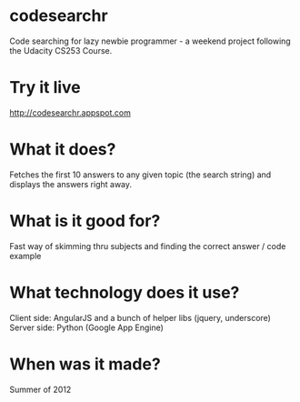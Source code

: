 codesearchr
===========

Code searching for lazy newbie programmer - a weekend project following the Udacity CS253 Course.

# Try it live

http://codesearchr.appspot.com

# What it does?

Fetches the first 10 answers to any given topic (the search string) and displays the answers right away.

# What is it good for?

Fast way of skimming thru subjects and finding the correct answer / code example

# What technology does it use?

Client side: AngularJS and a bunch of helper libs (jquery, underscore)
Server side: Python (Google App Engine) 

# When was it made?
Summer of 2012
